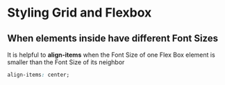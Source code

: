 # Styling Grid and Flexbox

## When elements inside have different Font Sizes

It is helpful to **align-items** when the Font Size of one Flex Box element is smaller than the Font Size of its neighbor

```css
align-items: center;
```
